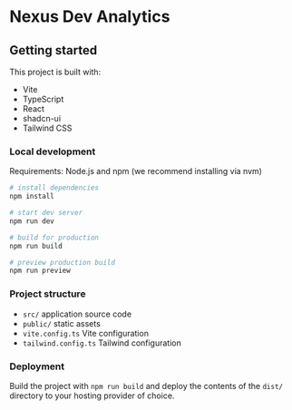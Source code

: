 # Nexus Dev Analytics

## Getting started

This project is built with:

- Vite
- TypeScript
- React
- shadcn-ui
- Tailwind CSS

### Local development

Requirements: Node.js and npm (we recommend installing via nvm)

```sh
# install dependencies
npm install

# start dev server
npm run dev

# build for production
npm run build

# preview production build
npm run preview
```

### Project structure

- `src/` application source code
- `public/` static assets
- `vite.config.ts` Vite configuration
- `tailwind.config.ts` Tailwind configuration

### Deployment

Build the project with `npm run build` and deploy the contents of the `dist/` directory to your hosting provider of choice.
